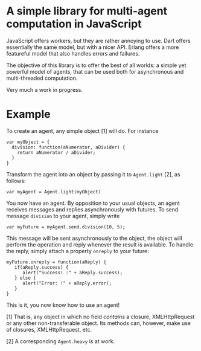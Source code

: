 A simple library for multi-agent computation in JavaScript
==========================================================

JavaScript offers workers, but they are rather annoying to use.
Dart offers essentially the same model, but with a nicer API.
Erlang offers a more featureful model that also handles errors
and failures. 

The objective of this library is to offer the best of all worlds:
a simple yet powerful model of agents, that can be used both
for asynchronous and multi-threaded computation.

Very much a work in progress.

Example
=======

To create an agent, any simple object [1] will do. For instance

    var myObject = {
      division: function(aNumerator, aDivider) {
        return aNumerator / aDivider;
      }
    }

Transform the agent into an object by passing it to `Agent.light`
[2], as follows:

    var myAgent = Agent.light(myObject)

You now have an agent. By opposition to your usual objects, an
agent receives messages and replies asynchronously with futures.
To send message `division` to your agent, simply write

    var myFuture = myAgent.send.division(10, 5);

This message will be sent asynchronously to the object, the object
will perform the operation and reply whenever the result is available.
To handle the reply, simply attach a property `onreply` to your future:

    myFuture.onreply = function(aReply) {
       if(aReply.success) {
          alert("Success! :" + aReply.success);
       } else {
          alert("Error: !" + aReply.error);
       }
    }

This is it, you now know how to use an agent!


[1] That is, any object in which no field _contains_ a closure,
XMLHttpRequest or any other non-transferable object. Its methods
can, however, make use of closures, XMLHttpRequest, etc.

[2] A corresponding `Agent.heavy` is at work.